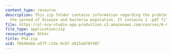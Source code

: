 ```yaml
---
content_type: resource
description: This zip folder contains information regarding the problem set 4 simulating
  the spread of disease and bacteria population. It contains 1 .pdf file, 2 .py files.
file: https://ol-ocw-studio-app-production.s3.amazonaws.com/courses/6-0002-introduction-to-computational-thinking-and-data-science-fall-2016/f6b48ebba57fc33e9cb7e815abf8f407_PS4.zip
file_type: application/zip
resourcetype: Other
title: PS4.zip
uid: f6b48ebb-a57f-c33e-9cb7-e815abf8f407
---
```

